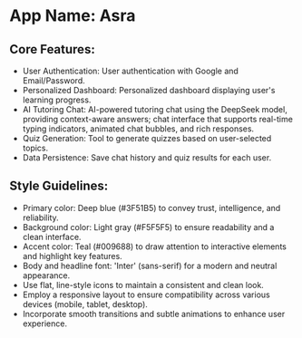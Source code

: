 # **App Name**: Asra

## Core Features:

- User Authentication: User authentication with Google and Email/Password.
- Personalized Dashboard: Personalized dashboard displaying user's learning progress.
- AI Tutoring Chat: AI-powered tutoring chat using the DeepSeek model, providing context-aware answers; chat interface that supports real-time typing indicators, animated chat bubbles, and rich responses.
- Quiz Generation: Tool to generate quizzes based on user-selected topics.
- Data Persistence: Save chat history and quiz results for each user.

## Style Guidelines:

- Primary color: Deep blue (#3F51B5) to convey trust, intelligence, and reliability.
- Background color: Light gray (#F5F5F5) to ensure readability and a clean interface.
- Accent color: Teal (#009688) to draw attention to interactive elements and highlight key features.
- Body and headline font: 'Inter' (sans-serif) for a modern and neutral appearance.
- Use flat, line-style icons to maintain a consistent and clean look.
- Employ a responsive layout to ensure compatibility across various devices (mobile, tablet, desktop).
- Incorporate smooth transitions and subtle animations to enhance user experience.